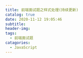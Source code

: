 ```yaml
---
title: 前端面试题之样式处理(持续更新)
catalog: true
date: 2020-11-12 19:05:46
subtitle:
header-img:
tags:
  - 前端面试题
catagories:
  - JavaScript
---
```

